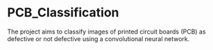 # PCB_Classification
The project aims to classify images of printed circuit boards (PCB) as defective or not defective using a convolutional neural network.
